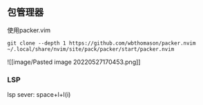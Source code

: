 ##  包管理器
使用packer.vim
```
git clone --depth 1 https://github.com/wbthomason/packer.nvim ~/.local/share/nvim/site/pack/packer/start/packer.nvim

```
![[image/Pasted image 20220527170453.png]]


### LSP
lsp sever:
space+l+I(i)